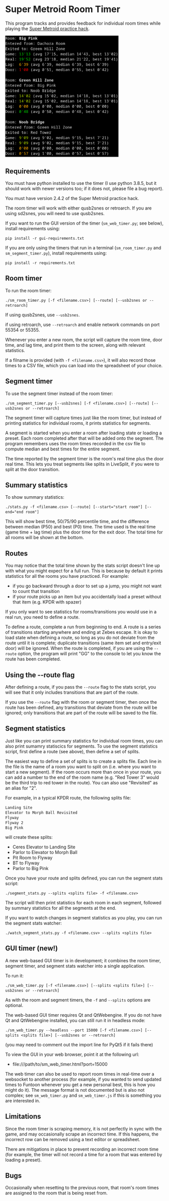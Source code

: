 Super Metroid Room Timer
========================

This program tracks and provides feedback for individual room times
while playing the [Super Metroid practice hack](https://smpractice.speedga.me/).

<img src="screenshots/sm_room_timer.png?raw=true" alt="Image of room timer in action" width="360">

Requirements
------------

You must have python installed to use the timer (I use python 3.8.5, but
it should work with newer versions too; if it does not, please file a
bug report).

You must have version 2.4.2 of the Super Metroid practice hack.

The room timer will work with either qusb2snes or retroarch.  If you are
using sd2snes, you will need to use qusb2snes.

If you want to run the GUI version of the timer (`sm_web_timer.py`; see
below), install requirements using:

```
pip install -r gui-requirements.txt
```

If you are only using the timers that run in a terminal
(`sm_room_timer.py` and `sm_segment_timer.py`), install requirements
using:

```
pip install -r requirements.txt
```

Room timer
----------

To run the room timer:

```
./sm_room_timer.py [-f <filename.csv>] [--route] [--usb2snes or --retroarch]
```

If using qusb2snes, use `--usb2snes`.

if using retroarch, use `--retroarch` and enable network commands on
port 55354 or 55355.

Whenever you enter a new room, the script will capture the room time,
door time, and lag time, and print them to the screen, along with
relevant statistics.

If a filname is provided (with `-f <filename.csv>`), it will also record
those times to a CSV file, which you can load into the spreadsheet of
your choice.

Segment timer
-------------

To use the segment timer instead of the room timer:

```
./sm_segment_timer.py [--usb2snes] [-f <filename.csv>] [--route] [--usb2snes or --retroarch]
```

The segment timer will capture times just like the room timer, but
instead of printing statistics for individual rooms, it prints
statistics for segments.

A segment is started when you enter a room after loading state or
loading a preset.  Each room completed after that will be added onto the
segment.  The program remembers uses the room times recorded in the csv
file to compute median and best times for the entire segment.

The time reported by the segment timer is the room's real time plus the
door real time.  This lets you treat segments like splits in LiveSplit,
if you were to split at the door transition.

Summary statistics
------------------

To show summary statistics:

```
./stats.py -f <filename.csv> [--route] [--start="start room"] [--end="end room"]
```

This will show best time, 50/75/90 percentile time, and the difference
between median (P50) and best (P0) time.  The time used is the real time
(game time + lag time) plus the door time for the exit door.  The total
time for all rooms will be shown at the bottom.

Routes
------

You may notice that the total time shown by the stats script doesn't
line up with what you might expect for a full run.  This is because by
default it prints statistics for all the rooms you have practiced.  For
example:

* if you go backward through a door to set up a jump, you might not want
  to count that transition
* if your route picks up an item but you accidentally load a preset
  without that item (e.g. KPDR with spazer)

If you only want to see statistics for rooms/transitions you would use
in a real run, you need to define a route.

To define a route, complete a run from beginning to end.  A route is a
series of transitions starting anywhere and ending at Zebes escape.  It
is okay to load state when defining a route, so long as you do not
deviate from the route until it is complete; duplicate transitions
(same item set and entry/exit door) will be ignored.  When the route is
completed, if you are using the `--route` option, the program will print
"GG" to the console to let you know the route has been completed.

Using the --route flag
----------------------

After defining a route, if you pass the `--route` flag to the stats
script, you will see that it only includes transitions that are part of
the route.

If you use the `--route` flag with the room or segment timer, then once
the route has been defined, any transitions that deviate from the route
will be ignored; only transitions that are part of the route will be
saved to the file.

Segment statistics
------------------

Just like you can print summary statistics for individual room times,
you can also print sumamry statiscics for segments.  To use the segment
statistics script, first define a route (see above), then define a set
of splits.

The easiest way to define a set of splits is to create a splits file.
Each line in the file is the name of a room you want to split on (i.e.
where you want to start a new segment).  If the room occurs more than
once in your route, you can add a number to the end of the room name
(e.g. "Red Tower 3" would be the third trip to red tower in the route).
You can also use "Revisited" as an alias for "2".

For example, in a typical KPDR route, the following splits file:

```
Landing Site
Elevator to Morph Ball Revisited
Flyway
Flyway 2
Big Pink
```

will create these splits:
* Ceres Elevator to Landing Site
* Parlor to Elevator to Morph Ball
* Pit Room to Flyway
* BT to Flyway
* Parlor to Big Pink

Once you have your route and splits defined, you can run the segment
stats script:

```
./segment_stats.py --splits <splits file> -f <filename.csv>
```

The script will then print statistics for each room in each segment,
followed by summary statistics for all the segments at the end.

If you want to watch changes in segment statistics as you play, you can
run the segment stats watcher:

```
./watch_segment_stats.py -f <filename.csv> --splits <splits file>
```

GUI timer (new!)
----------------

A new web-based GUI timer is in development; it combines the room timer,
segment timer, and segment stats watcher into a single application.

To run it:

```
./sm_web_timer.py [-f <filename.csv>] [--splits <splits file>] [--usb2snes or --retroarch]
```

As with the room and segment timers, the `-f` and `--splits` options are
optional.

The web-based GUI timer requires Qt and QtWebengine.  If you do not have
Qt and QtWebengine installed, you can still run it in headless mode:

```
./sm_web_timer.py --headless --port 15000 [-f <filename.csv>] [--splits <splits file>] [--usb2snes or --retroarch]
```

(you may need to comment out the import line for PyQt5 if it fails there)

To view the GUI in your web browser, point it at the following url:

* file:///path/to/sm_web_timer.html?port=15000

The web timer can also be used to report room times in real-time over a
websocket to another process (for example, if you wanted to send updated
times to Funtoon whenever you get a new personal best, this is how you
might do it).  The message format is not documented but is also not
complex; see `sm_web_timer.py` and `sm_web_timer.js` if this is
something you are interested in.

Limitations
-----------

Since the room timer is scraping memory, it is not perfectly in sync
with the game, and may occasionally scrape an incorrect time.  If this
happens, the incorrect row can be removed using a text editor or
spreadsheet.

There are mitigations in place to prevent recording an incorrect room
time (for example, the timer will not record a time for a room that was
entered by loading a preset).

Bugs
----

Occasionally when resetting to the previous room, that room's room times
are assigned to the room that is being reset from.
